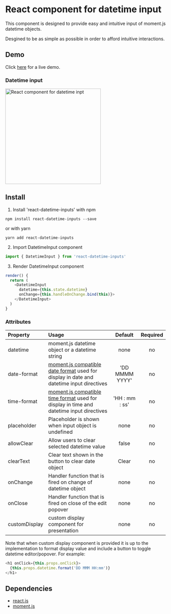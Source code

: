 # React component for datetime input

This component is designed to provide easy and intuitive input of moment.js datetime objects.

Desgined to be as simple as possible in order to afford intuitive interactions.


## Demo
Click <a href="https://rawgit.com/g1eb/react-datetime-inputs/master/" target="_blank">here</a> for a live demo.


### Datetime input
[<img src="https://raw.githubusercontent.com/g1eb/react-datetime-inputs/master/images/datetime.png" alt="React component for datetime inpt" width="300px">](https://rawgit.com/g1eb/react-datetime-inputs/master/)


## Install

1) Install 'react-datetime-inputs' with npm

```
npm install react-datetime-inputs --save
```

or with yarn

```
yarn add react-datetime-inputs
```

2) Import DatetimeInput component


```javascript
import { DatetimeInput } from 'react-datetime-inputs'
```

3) Render DatetimeInput component

```javascript
render() {
  return (
    <DatetimeInput
      datetime={this.state.datetime}
      onChange={this.handleOnChange.bind(this)}>
    </DatetimeInput>
  )
}
```


### Attributes

|Property        | Usage           | Default  | Required |
|:------------- |:-------------|:-----:|:-----:|
| datetime | moment.js datetime object or a datetime string | none | no |
| date-format | [moment.js compatible date format](https://momentjs.com/docs/#/displaying/format/) used for display in date and datetime input directives | 'DD MMMM YYYY' | no |
| time-format | [moment.js compatible time format](https://momentjs.com/docs/#/displaying/format/) used for display in time and datetime input directives | 'HH : mm : ss' | no |
| placeholder | Placeholder is shown when input object is undefined | none | no |
| allowClear | Allow users to clear selected datetime value | false | no |
| clearText | Clear text shown in the button to clear date object | Clear | no |
| onChange | Handler function that is fired on change of datetime object | none | no |
| onClose | Handler function that is fired on close of the edit popover | none | no |
| customDisplay | custom display component for presentation | none | no |

Note that when custom display component is provided it is up to the implementation to format display value and include a button to toggle datetime editor/popover.
For example:
```javascript
<h1 onClick={this.props.onClick}>
  {this.props.datetime.format('DD MMM HH:mm')}
</h1>
```

## Dependencies

* [react.js](https://reactjs.org/)
* [moment.js](http://momentjs.com/)
